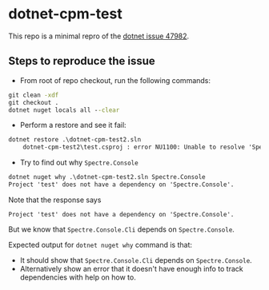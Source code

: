 # dotnet-cpm-test

This repo is a minimal repro of the [dotnet issue 47982](https://github.com/dotnet/sdk/issues/47982).

## Steps to reproduce the issue

- From root of repo checkout, run the following commands:

```cmd
git clean -xdf
git checkout .
dotnet nuget locals all --clear

```

- Perform a restore and see it fail:

```cmd
dotnet restore .\dotnet-cpm-test2.sln
    dotnet-cpm-test2\test.csproj : error NU1100: Unable to resolve 'Spectre.Console (>= 0.49.1)' for 'net8.0'. PackageSourceMapping is enabled, the following source(s) were not considered: NuGet.
```

- Try to find out why `Spectre.Console`

```cmd
dotnet nuget why .\dotnet-cpm-test2.sln Spectre.Console
Project 'test' does not have a dependency on 'Spectre.Console'.
```

Note that the response says

```plaintext
Project 'test' does not have a dependency on 'Spectre.Console'.
```

But we know that `Spectre.Console.Cli` depends on `Spectre.Console`.

Expected output for `dotnet nuget why` command is that:

- It should show that `Spectre.Console.Cli` depends on `Spectre.Console`.
- Alternatively show an error that it doesn't have enough info to track dependencies with help on how to.